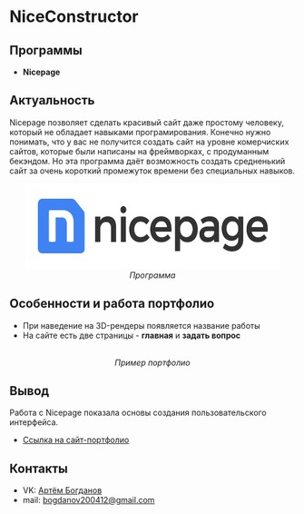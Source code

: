 # NiceConstructor
## Программы
- **Nicepage**
## Актуальность
Nicepage позволяет сделать красивый сайт даже простому человеку, который не обладает навыками програмирования. Конечно нужно понимать, что у вас не получится создать сайт на уровне комерчиских сайтов, которые были написаны на фреймворках, с продуманным бекэндом. Но эта программа даёт возможность создать средненький сайт за очень короткий промежуток времени без специальных навыков.
<p align="center">
<img src="Examples/nice.png" width="450" height="150" alt=""><br>
<i>Программа</i>
</p>  


## Особенности и работа портфолио

* При наведение на 3D-рендеры появляется название работы
* На сайте есть две страницы - **главная** и **задать вопрос**


<p align="center">
<img src="Examples/NiceGIF.gif" alt=""><br>
<i>Пример портфолио</i>
</p>

## Вывод

Работа с Nicepage показала основы создания пользовательского интерфейса.

* <a href="https://xn--80aabfdg3dffeyy9q.nicepage.io/">Ссылка на сайт-портфолио</a>

## Контакты
* VK: <a href="https://vk.com/doobada">Артём Богданов</a>
* mail: bogdanov200412@gmail.com
